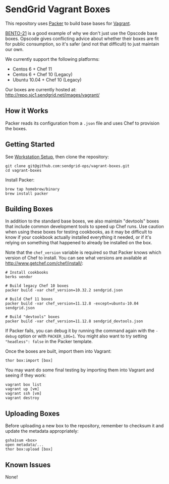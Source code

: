 # SendGrid Vagrant Boxes

This repository uses [Packer](http://www.packer.io) to build base bases for
[Vagrant](http://www.vagrantup.com/).

[BENTO-21](https://tickets.opscode.com/browse/BENTO-21) is a good example of
why we don't just use the Opscode base boxes. Opscode gives conflicting advice
about whether their boxes are fit for public consumption, so it's safer (and
not that difficult) to just maintain our own.

We currently support the following platforms:

- Centos 6 + Chef 11
- Centos 6 + Chef 10 (Legacy)
- Ubuntu 10.04 + Chef 10 (Legacy)

Our boxes are currently hosted at: http://repo.sjc1.sendgrid.net/images/vagrant/

## How it Works

Packer reads its configuration from a `.json` file and uses Chef to provision the boxes.

## Getting Started

See [Workstation Setup](https://wiki.sendgrid.net/display/OPS/Workstation+Setup),
then clone the repository:

    git clone git@github.com:sendgrid-ops/vagrant-boxes.git
    cd vagrant-boxes

Install Packer:

    brew tap homebrew/binary
    brew install packer

## Building Boxes

In addition to the standard base boxes, we also maintain "devtools" boxes that include common development tools to speed up Chef runs. Use caution when using these boxes for testing cookbooks, as it may be difficult to know if your cookbook actually installed everything it needed, or if it's relying on something that happened to already be installed on the box.

Note that the `chef_version` variable is required so that Packer knows which version of Chef to install. You can see what versions are available at http://www.getchef.com/chef/install/:

    # Install cookbooks
    berks vendor
    
    # Build legacy Chef 10 boxes
    packer build -var chef_version=10.32.2 sendgrid.json
    
    # Build Chef 11 boxes
    packer build -var chef_version=11.12.8 -except=ubuntu-10.04 sendgrid.json
    
    # Build "devtools" boxes
    packer build -var chef_version=11.12.8 sendgrid_devtools.json

If Packer fails, you can debug it by running the command again with the
`-debug` option or with `PACKER_LOG=1`. You might also want to try setting
`"headless": false` in the Packer template.

Once the boxes are built, import them into Vagrant:

    thor box:import [box]

You may want do some final testing by importing them into Vagrant and seeing if
they work:

    vagrant box list
    vagrant up [vm]
    vagrant ssh [vm]
    vagrant destroy

## Uploading Boxes

Before uploading a new box to the repository, remember to checksum it and
update the metadata appropriately:

    gsha1sum <box>
    open metadata/...
    thor box:upload [box]

## Known Issues

None!
